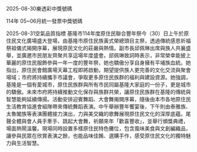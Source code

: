 
2025-08-30樂透彩中獎號碼

                                
114年 05~06月統一發票中獎號碼
                             
2025-08-31空氣品質指標
                              基隆市114年度原住民聯合豐年祭今（30）日上午於原住民文化廣場盛大登場，由基隆市原住民族黃式榮總頭目主祭，透過傳統感恩祈福祭祖儀式揭開序幕，展現原民文化的莊嚴與熱情。副市長邱佩琳出席與族人共襄盛舉，並廣邀市民朋友齊聚共享這場年度盛會。邱佩琳致詞時表示，非常榮幸能披上華麗的原住民服飾參與一年一度的豐年祭，她也驕傲分享自身擁有平埔族血統。她指出，原住民會館廣場天幕工程即將啟動，期望提供族人更完善的文化交流與聚會場域；市府將持續攜手市議會，爭取更多原住民族群的福利與建設資源。她強調，基隆是一個有愛城市，原住民族群與所有市民同屬基隆大家庭的一份子，更是城市的驕傲。未來市府將持續推動文化保存與族群共榮，讓原住民族群在基隆的傳統與智慧能夠延續傳揚。活動安排迎賓舞蹈、大會舞揭開序幕，隨後由本市各地原住民生活教育協進會組隊帶來傳統舞蹈表演。中午舉辦豐年饗宴後，下午則由泰雅族、太魯閣族等表演團體接力演出，力與美交織的歌舞展現原住民文化的深厚底蘊。尾聲全體與會人員手牽手、跳起大會舞，祈願來年「歡喜豐收」，並舉行頒獎典禮，場面熱鬧溫馨。現場同時設置多樣原住民特色攤位，包含風味美食與文創編織品，讓參與民眾在欣賞表演之餘，也能品味佳餚、選購手作，感受原住民文化的獨特魅力與生活智慧。